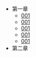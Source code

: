 * 第一章
  * [001](chapter1/001.md)
  * [001](chapter2/002.md)
  * [001](chapter3/003.md)
  * [001](chapter4/004.md)
  * [001](chapter5/005.md)
* 第二章

